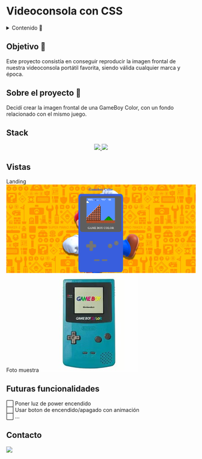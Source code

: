 # Videoconsola con CSS

<details>
  <summary>Contenido 📝</summary>
  <ol>
    <li><a href="#objetivo-🎯">Objetivo</a></li>
    <li><a href="#sobre-el-proyecto-🔎">Sobre el proyecto</a></li>
    <li><a href="#stack">Stack</a></li>
    <li><a href="#vistas">Vistas</a><li>
    <li><a href="#futuras-funcionalidades">Futuras funcionalidades</a></li>
    <li><a href="#contacto">Contacto</a></li>
  </ol>
</details>

## Objetivo 🎯
Este proyecto consistía en conseguir reproducir la imagen frontal de nuestra videoconsola portátil favorita, siendo válida cualquier marca y época.

## Sobre el proyecto 🔎
Decidí crear la imagen frontal de una GameBoy Color, con un fondo relacionado con el mismo juego.   
  

## Stack
<div align="center">
<a href="https://developer.mozilla.org/es/docs/Web/HTML">
    <img src= "https://efa-centro.org/wp-content/uploads/2017/02/html5-efa-moratalaz-263x263.png"/>
</a>
<a href="https://developer.mozilla.org/es/docs/Web/CSS">
    <img src= "https://www.returngis.net/wp-content/uploads/2012/05/logo_CSS3.png"/>
</a>
 </div>

## Vistas
Landing
<img src="./images/landingvideoconsola.png">  
Foto muestra
<img src="./images/unnamed.jpeg">


## Futuras funcionalidades
⬜ Poner luz de power encendido  
⬜ Usar boton de encendido/apagado con animación  
⬜ ...  


## Contacto

<a href = "mailto:adriarigola@gmail.com"><img src="https://img.shields.io/badge/Gmail-C6362C?style=for-the-badge&logo=gmail&logoColor=white" target="_blank"></a>